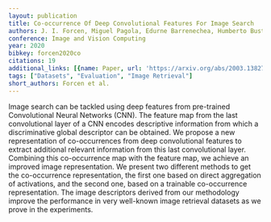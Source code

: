 ```yaml
---
layout: publication
title: Co-occurrence Of Deep Convolutional Features For Image Search
authors: J. I. Forcen, Miguel Pagola, Edurne Barrenechea, Humberto Bustince
conference: Image and Vision Computing
year: 2020
bibkey: forcen2020co
citations: 19
additional_links: [{name: Paper, url: 'https://arxiv.org/abs/2003.13827'}]
tags: ["Datasets", "Evaluation", "Image Retrieval"]
short_authors: Forcen et al.
---
```

Image search can be tackled using deep features from pre-trained
Convolutional Neural Networks (CNN). The feature map from the last
convolutional layer of a CNN encodes descriptive information from which a
discriminative global descriptor can be obtained. We propose a new
representation of co-occurrences from deep convolutional features to extract
additional relevant information from this last convolutional layer. Combining
this co-occurrence map with the feature map, we achieve an improved image
representation. We present two different methods to get the co-occurrence
representation, the first one based on direct aggregation of activations, and
the second one, based on a trainable co-occurrence representation. The image
descriptors derived from our methodology improve the performance in very
well-known image retrieval datasets as we prove in the experiments.